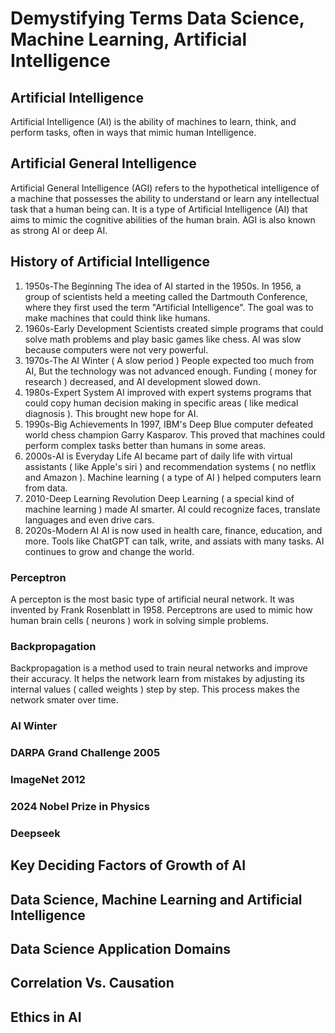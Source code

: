 # Demystifying Terms Data Science, Machine Learning, Artificial Intelligence
## Artificial Intelligence
Artificial Intelligence (AI) is the ability of machines to learn, think, and perform tasks, often in ways that mimic human Intelligence.
## Artificial General Intelligence
Artificial General Intelligence (AGI) refers to the hypothetical intelligence of a machine that possesses the ability to understand or learn any intellectual task that a human being can. It is a type of Artificial Intelligence (AI) that aims to mimic the cognitive abilities of the human brain. AGI is also known as strong AI or deep AI.
## History of Artificial Intelligence
1) 1950s-The Beginning
The idea of AI started in the 1950s. In 1956, a group of scientists held a meeting called the Dartmouth Conference, where they first used the term "Artificial Intelligence". The goal was to make machines that could think like humans.
2) 1960s-Early Development
Scientists created simple programs that could solve math problems and play basic games like chess. AI was slow because computers were not very powerful.
3) 1970s-The AI Winter ( A slow period )
People expected too much from AI, But the technology was not advanced enough. Funding ( money for research ) decreased, and AI development slowed down.
4) 1980s-Expert System
AI improved with expert systems programs that could copy human decision making in specific areas ( like medical diagnosis ). This brought new hope for AI.
5) 1990s-Big Achievements
In 1997, IBM's Deep Blue computer defeated world chess champion Garry Kasparov. This proved that machines could perform complex tasks better than humans in some areas.
6) 2000s-AI is Everyday Life
AI became part of daily life with virtual assistants ( like Apple's siri ) and recommendation systems ( no netflix and Amazon ). Machine learning ( a type of AI ) helped computers learn from data.
7) 2010-Deep Learning Revolution
Deep Learning ( a special kind of machine learning ) made AI smarter. AI could recognize faces, translate languages and even drive cars.
8) 2020s-Modern AI
AI is now used in health care, finance, education, and more. Tools like ChatGPT can talk, write, and assiats with many tasks. AI continues to grow and change the world.   
### Perceptron
A percepton is the most basic type of artificial neural network. It was invented by Frank Rosenblatt in 1958. Perceptrons are used to mimic how human brain cells ( neurons ) work in solving simple problems.
### Backpropagation
Backpropagation is a method used to train neural networks and improve their accuracy. It helps the network learn from mistakes by adjusting its internal values ( called weights ) step by step. This process makes the network smater over time.
### AI Winter

### DARPA Grand Challenge 2005
### ImageNet 2012
### 2024 Nobel Prize in Physics
### Deepseek
## Key Deciding Factors of Growth of AI
## Data Science, Machine Learning and Artificial Intelligence
## Data Science Application Domains
## Correlation Vs. Causation
## Ethics in AI

